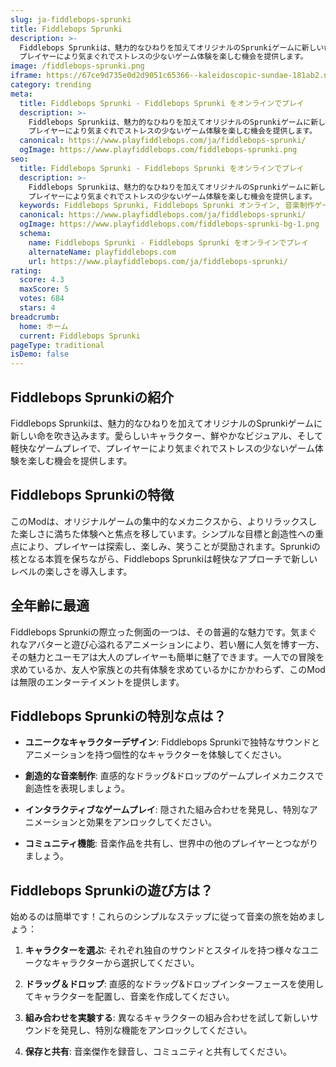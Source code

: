 ```yaml
---
slug: ja-fiddlebops-sprunki
title: Fiddlebops Sprunki
description: >-
  Fiddlebops Sprunkiは、魅力的なひねりを加えてオリジナルのSprunkiゲームに新しい命を吹き込みます。
  プレイヤーにより気まぐれでストレスの少ないゲーム体験を楽しむ機会を提供します。
image: /fiddlebops-sprunki.png
iframe: https://67ce9d735e0d2d9051c65366--kaleidoscopic-sundae-181ab2.netlify.app/
category: trending
meta:
  title: Fiddlebops Sprunki - Fiddlebops Sprunki をオンラインでプレイ
  description: >-
    Fiddlebops Sprunkiは、魅力的なひねりを加えてオリジナルのSprunkiゲームに新しい命を吹き込みます。
    プレイヤーにより気まぐれでストレスの少ないゲーム体験を楽しむ機会を提供します。
  canonical: https://www.playfiddlebops.com/ja/fiddlebops-sprunki/
  ogImage: https://www.playfiddlebops.com/fiddlebops-sprunki.png
seo:
  title: Fiddlebops Sprunki - Fiddlebops Sprunki をオンラインでプレイ
  description: >-
    Fiddlebops Sprunkiは、魅力的なひねりを加えてオリジナルのSprunkiゲームに新しい命を吹き込みます。
    プレイヤーにより気まぐれでストレスの少ないゲーム体験を楽しむ機会を提供します。
  keywords: Fiddlebops Sprunki, Fiddlebops Sprunki オンライン, 音楽制作ゲーム, Sprunki
  canonical: https://www.playfiddlebops.com/ja/fiddlebops-sprunki/
  ogImage: https://www.playfiddlebops.com/fiddlebops-sprunki-bg-1.png
  schema:
    name: Fiddlebops Sprunki - Fiddlebops Sprunki をオンラインでプレイ
    alternateName: playfiddlebops.com
    url: https://www.playfiddlebops.com/ja/fiddlebops-sprunki/
rating:
  score: 4.3
  maxScore: 5
  votes: 684
  stars: 4
breadcrumb:
  home: ホーム
  current: Fiddlebops Sprunki
pageType: traditional
isDemo: false
---
```


## Fiddlebops Sprunkiの紹介

Fiddlebops Sprunkiは、魅力的なひねりを加えてオリジナルのSprunkiゲームに新しい命を吹き込みます。愛らしいキャラクター、鮮やかなビジュアル、そして軽快なゲームプレイで、プレイヤーにより気まぐれでストレスの少ないゲーム体験を楽しむ機会を提供します。

## Fiddlebops Sprunkiの特徴

このModは、オリジナルゲームの集中的なメカニクスから、よりリラックスした楽しさに満ちた体験へと焦点を移しています。シンプルな目標と創造性への重点により、プレイヤーは探索し、楽しみ、笑うことが奨励されます。Sprunkiの核となる本質を保ちながら、Fiddlebops Sprunkiは軽快なアプローチで新しいレベルの楽しさを導入します。

## 全年齢に最適

Fiddlebops Sprunkiの際立った側面の一つは、その普遍的な魅力です。気まぐれなアバターと遊び心溢れるアニメーションにより、若い層に人気を博す一方、その魅力とユーモアは大人のプレイヤーも簡単に魅了できます。一人での冒険を求めているか、友人や家族との共有体験を求めているかにかかわらず、このModは無限のエンターテイメントを提供します。

## Fiddlebops Sprunkiの特別な点は？

- **ユニークなキャラクターデザイン**: Fiddlebops Sprunkiで独特なサウンドとアニメーションを持つ個性的なキャラクターを体験してください。

- **創造的な音楽制作**: 直感的なドラッグ&ドロップのゲームプレイメカニクスで創造性を表現しましょう。

- **インタラクティブなゲームプレイ**: 隠された組み合わせを発見し、特別なアニメーションと効果をアンロックしてください。

- **コミュニティ機能**: 音楽作品を共有し、世界中の他のプレイヤーとつながりましょう。

## Fiddlebops Sprunkiの遊び方は？

始めるのは簡単です！これらのシンプルなステップに従って音楽の旅を始めましょう：

1. **キャラクターを選ぶ**: それぞれ独自のサウンドとスタイルを持つ様々なユニークなキャラクターから選択してください。

1. **ドラッグ＆ドロップ**: 直感的なドラッグ&ドロップインターフェースを使用してキャラクターを配置し、音楽を作成してください。

1. **組み合わせを実験する**: 異なるキャラクターの組み合わせを試して新しいサウンドを発見し、特別な機能をアンロックしてください。

1. **保存と共有**: 音楽傑作を録音し、コミュニティと共有してください。